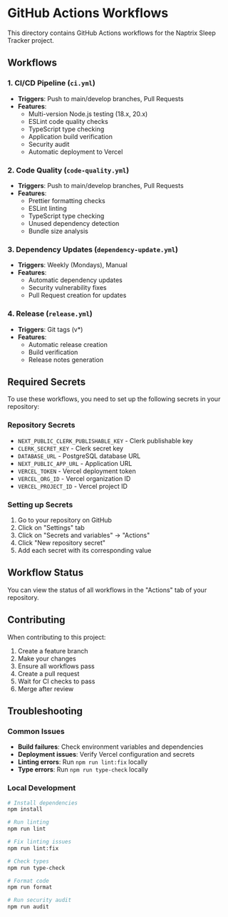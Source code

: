 # GitHub Actions Workflows

This directory contains GitHub Actions workflows for the Naptrix Sleep Tracker project.

## Workflows

### 1. CI/CD Pipeline (`ci.yml`)
- **Triggers**: Push to main/develop branches, Pull Requests
- **Features**:
  - Multi-version Node.js testing (18.x, 20.x)
  - ESLint code quality checks
  - TypeScript type checking
  - Application build verification
  - Security audit
  - Automatic deployment to Vercel

### 2. Code Quality (`code-quality.yml`)
- **Triggers**: Push to main/develop branches, Pull Requests
- **Features**:
  - Prettier formatting checks
  - ESLint linting
  - TypeScript type checking
  - Unused dependency detection
  - Bundle size analysis

### 3. Dependency Updates (`dependency-update.yml`)
- **Triggers**: Weekly (Mondays), Manual
- **Features**:
  - Automatic dependency updates
  - Security vulnerability fixes
  - Pull Request creation for updates

### 4. Release (`release.yml`)
- **Triggers**: Git tags (v*)
- **Features**:
  - Automatic release creation
  - Build verification
  - Release notes generation

## Required Secrets

To use these workflows, you need to set up the following secrets in your repository:

### Repository Secrets
- `NEXT_PUBLIC_CLERK_PUBLISHABLE_KEY` - Clerk publishable key
- `CLERK_SECRET_KEY` - Clerk secret key
- `DATABASE_URL` - PostgreSQL database URL
- `NEXT_PUBLIC_APP_URL` - Application URL
- `VERCEL_TOKEN` - Vercel deployment token
- `VERCEL_ORG_ID` - Vercel organization ID
- `VERCEL_PROJECT_ID` - Vercel project ID

### Setting up Secrets
1. Go to your repository on GitHub
2. Click on "Settings" tab
3. Click on "Secrets and variables" → "Actions"
4. Click "New repository secret"
5. Add each secret with its corresponding value

## Workflow Status

You can view the status of all workflows in the "Actions" tab of your repository.

## Contributing

When contributing to this project:
1. Create a feature branch
2. Make your changes
3. Ensure all workflows pass
4. Create a pull request
5. Wait for CI checks to pass
6. Merge after review

## Troubleshooting

### Common Issues
- **Build failures**: Check environment variables and dependencies
- **Deployment issues**: Verify Vercel configuration and secrets
- **Linting errors**: Run `npm run lint:fix` locally
- **Type errors**: Run `npm run type-check` locally

### Local Development
```bash
# Install dependencies
npm install

# Run linting
npm run lint

# Fix linting issues
npm run lint:fix

# Check types
npm run type-check

# Format code
npm run format

# Run security audit
npm run audit
```
